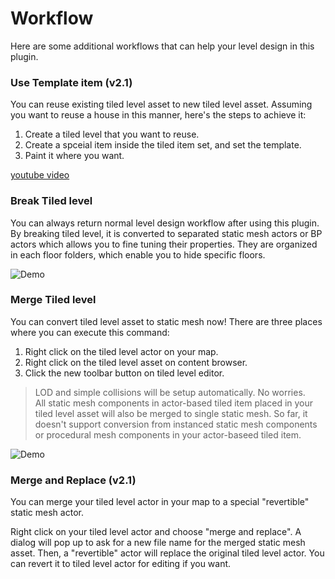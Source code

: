 # Workflow

Here are some additional workflows that can help your level design in this plugin.

### Use Template item (v2.1)

You can reuse existing tiled level asset to new tiled level asset. Assuming you want to reuse a house in this manner, here's the steps to achieve it:

1. Create a tiled level that you want to reuse.
2. Create a spceial item inside the tiled item set, and set the template.
3. Paint it where you want.

[youtube video](https://www.youtube.com/embed/X41oPId1LCo ':include :type=iframe width=100% height=430px')



### Break Tiled level

You can always return normal level design workflow after using this plugin. By breaking tiled level, it is converted to separated static mesh actors or BP actors which allows you to fine tuning their properties. They are organized in each floor folders, which enable you to hide specific floors.


![Demo](../_media/DemoGIF/Break.gif)

### Merge Tiled level

You can convert tiled level asset to static mesh now!
There are three places where you can execute this command:
1. Right click on the tiled level actor on your map.
2. Right click on the tiled level asset on content browser.
3. Click the new toolbar button on tiled level editor.

> LOD and simple collisions will be setup automatically. No worries. <br/>
> All static mesh components in actor-based tiled item placed in your tiled level asset will also be merged to single static mesh.
So far, it doesn't support conversion from instanced static mesh components or procedural mesh components in your actor-baseed tiled item.

![Demo](../_media/DemoGIF/Merge.gif)


### Merge and Replace (v2.1)

You can merge your tiled level actor in your map to a special "revertible" static mesh actor. 

Right click on your tiled level actor and choose "merge and replace". A dialog will pop up to ask for a new file name for the merged static mesh asset. Then, a "revertible" actor will replace the original tiled level actor. You can revert it to tiled level actor for editing if you want.